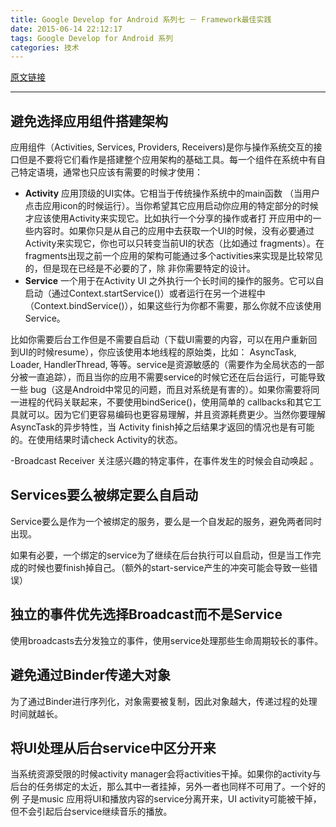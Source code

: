 ```yaml
---
title: Google Develop for Android 系列七 － Framework最佳实践
date: 2015-06-14 22:12:17
tags: Google Develop for Android 系列
categories: 技术
---
```


[原文链接](http://www.lightskystreet.com/2015/06/07/google-for-android-7-framework/)

---

避免选择应用组件搭建架构
------------

应用组件（Activities, Services, Providers, Receivers)是你与操作系统交互的接口但是不要将它们看作是搭建整个应用架构的基础工具。每一个组件在系统中有自己特定语境，通常也只应该有需要的时候才使用：

* **Activity** 应用顶级的UI实体。它相当于传统操作系统中的main函数 （当用户点击应用icon的时候运行）。当你希望其它应用启动你应用的特定部分的时候才应该使用Activity来实现它。比如执行一个分享的操作或者打 开应用中的一些内容时。如果你只是从自己的应用中去获取一个UI的时候，没有必要通过Activity来实现它，你也可以只转变当前UI的状态（比如通过 fragments）。在fragments出现之前一个应用的架构可能通过多个activities来实现是比较常见的，但是现在已经是不必要的了，除 非你需要特定的设计。
* **Service** 一个用于在Activity UI 之外执行一个长时间的操作的服务。它可以自启动（通过Context.startService()）或者运行在另一个进程中 （Context.bindService()），如果这些行为你都不需要，那么你就不应该使用Service。

比如你需要后台工作但是不需要自启动（下载UI需要的内容，可以在用户重新回到UI的时候resume），你应该使用本地线程的原始类，比如： AsyncTask, Loader, HandlerThread, 等等。service是资源敏感的（需要作为全局状态的一部分被一直追踪），而且当你的应用不需要service的时候它还在后台运行，可能导致一些 bug（这是Android中常见的问题，而且对系统是有害的）。如果你需要将同一进程的代码关联起来，不要使用bindSerice()，使用简单的 callbacks和其它工具就可以。因为它们更容易编码也更容易理解，并且资源耗费更少。当然你要理解AsyncTask的异步特性，当 Activity finish掉之后结果才返回的情况也是有可能的。在使用结果时请check Activity的状态。

-Broadcast Receiver 关注感兴趣的特定事件，在事件发生的时候会自动唤起 。

Services要么被绑定要么自启动
------------------
<!--more-->
Service要么是作为一个被绑定的服务，要么是一个自发起的服务，避免两者同时出现。

如果有必要，一个绑定的service为了继续在后台执行可以自启动，但是当工作完成的时候也要finish掉自己。（额外的start-service产生的冲突可能会导致一些错误）

独立的事件优先选择Broadcast而不是Service
----------------------------

使用broadcasts去分发独立的事件，使用service处理那些生命周期较长的事件。

避免通过Binder传递大对象
---------------

为了通过Binder进行序列化，对象需要被复制，因此对象越大，传递过程的处理时间就越长。

将UI处理从后台service中区分开来
--------------------

当系统资源受限的时候activity manager会将activities干掉。如果你的activity与后台的任务绑定的太近，那么其中一者挂掉，另外一者也同样不可用了。一个好的例 子是music 应用将UI和播放内容的service分离开来，UI activity可能被干掉，但不会引起后台service继续音乐的播放。